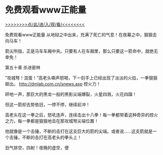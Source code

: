 # 免费观看www正能量

<a href="https://8h9e.vip/">>>>>>>>>点/此/进/入/观/看/<<<<<<<<</a>

免费观看www正能量
从地狱之中出来，充满了死亡的气息！在夜幕之中，狠狠击向马车！

箭尖所指，正是马车车厢中央。只要有人在车厢里，那么只要这一箭命中，就绝无幸免！

第五十章 杀进密林

“攻城弩！混蛋！”高老头嘶声怒喝，下一刻手上已经出现了淡淡的火焰，一拳狠狠砸出。
http://dmlab.com.cn/snews.asp
控火力！

砰地一声，那巨大的黑龙一般的黑影尖端爆裂，火星四溅，火花四蹿！

但这一箭却去势依旧，一停不停，继续前冲！

高老头在这一拳之后，怒吼连声，连续击出十八拳！每一拳都带着这种奇异的控火之力，每一拳都是狠狠地击在那攻城弩尖端位置！

他就像是一个击锤，不断的击打在这支巨大的箭的尖端。或者说……这支箭就是一个击锤，不断的击打在高老头的拳头上！

劲气排空，四射！夜晚的虚空，便
